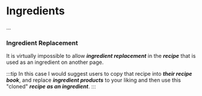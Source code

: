 
# Ingredients

...

### Ingredient Replacement

It is virtually impossible to allow ***ingredient replacement*** in the ***recipe*** that is used as an ingredient on another page.

:::tip
In this case I would suggest users to copy that recipe into ***their recipe book***, and replace ***ingredient products*** to your liking and then use this "cloned" ***recipe as an ingredient***.
:::
